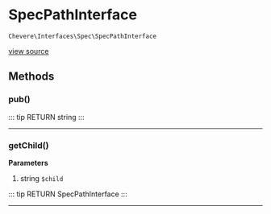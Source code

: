 # SpecPathInterface

`Chevere\Interfaces\Spec\SpecPathInterface`

[view source](https://github.com/chevere/chevere/blob/master/interfaces/Spec/SpecPathInterface.php)

## Methods

### pub()

::: tip RETURN
string
:::


---

### getChild()

**Parameters**

1. string `$child`

::: tip RETURN
SpecPathInterface
:::


---

